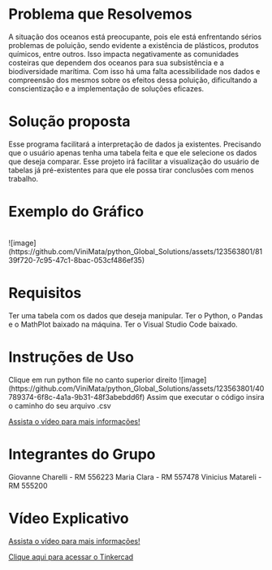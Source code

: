 # Problema que Resolvemos
<p> 
  A situação dos oceanos está preocupante, pois ele está enfrentando sérios problemas de poluição, sendo evidente a existência de plásticos, produtos químicos, entre outros. Isso impacta negativamente as comunidades costeiras que dependem dos oceanos para sua subsistência e a biodiversidade marítima. Com isso há uma falta acessibilidade nos dados e compreensão dos mesmos sobre os efeitos dessa poluição, dificultando a conscientização e a implementação de soluções eficazes.
</p>

# Solução proposta
<p>
  Esse programa facilitará a interpretação de dados ja existentes. Precisando que o usuário apenas tenha uma tabela feita e que ele selecione os dados que deseja comparar. Esse projeto irá facilitar a visualização do usuário de tabelas já pré-existentes para que ele possa tirar conclusões com menos trabalho.
</p>

# Exemplo do Gráfico
<br>
![image](https://github.com/ViniMata/python_Global_Solutions/assets/123563801/8139f720-7c95-47c1-8bac-053cf486ef35)


# Requisitos
<p>
  Ter uma tabela com os dados que deseja manipular.
  Ter o Python, o Pandas e o MathPlot baixado na máquina.
  Ter o Visual Studio Code baixado.
</p>

# Instruções de Uso
<p>
  Clique em run python file no canto superior direito
  ![image](https://github.com/ViniMata/python_Global_Solutions/assets/123563801/40789374-6f8c-4a1a-9b31-48f3abebdd6f)
  Assim que executar o código insira o caminho do seu arquivo .csv

  <a target="_blank" href="https://youtu.be/FMPBJVXE2eA?si=-1kHIUpL_TAnF_VB">Assista o vídeo para mais informações!</a>
</p>

# Integrantes do Grupo
Giovanne Charelli - RM 556223
Maria Clara - RM 557478
Vinicius Matareli - RM 555200

# Vídeo Explicativo
<a target="_blank" href="https://youtu.be/FMPBJVXE2eA?si=-1kHIUpL_TAnF_VB">Assista o vídeo para mais informações!</a>

<a target="_blank" href="https://www.tinkercad.com/things/jO7TnuTGRs0-gs-tinkercad/editel?sharecode=3s0yQEZSaL6r1sMVp78WtNZn-1eR35R_uLStIrcplLs"> Clique aqui para acessar o Tinkercad</a>

